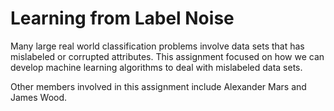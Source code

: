 # Learning from Label Noise

Many large real world classification problems involve data sets that has mislabeled or corrupted attributes. This assignment focused on how we can develop machine learning algorithms to deal with mislabeled data sets.

Other members involved in this assignment include Alexander Mars and James Wood.
